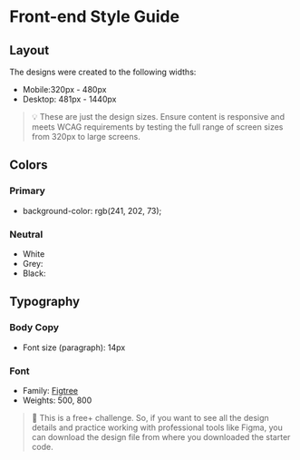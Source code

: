 # Front-end Style Guide

## Layout

The designs were created to the following widths:

- Mobile:320px - 480px
- Desktop: 481px - 1440px

> 💡 These are just the design sizes. Ensure content is responsive and meets WCAG requirements by testing the full range of screen sizes from 320px to large screens.

## Colors

### Primary

-  background-color: rgb(241, 202, 73);

### Neutral

- White
- Grey:
- Black:

## Typography

### Body Copy

- Font size (paragraph): 14px

### Font

- Family: [Figtree](https://fonts.google.com/specimen/Figtree)
- Weights: 500, 800

> 💎 This is a free+ challenge. So, if you want to see all the design details and practice working with professional tools like Figma, you can download the design file from where you downloaded the starter code.
